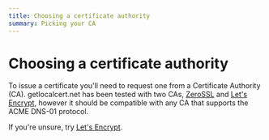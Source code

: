 ```yaml
---
title: Choosing a certificate authority
summary: Picking your CA
---
```


# Choosing a certificate authority

To issue a certificate you'll need to request one from a Certificate Authority (CA).
getlocalcert.net has been tested with two CAs, [ZeroSSL](./zerossl/) and [Let's Encrypt](./letsencrypt/), however it should be compatible with any CA that supports the ACME DNS-01 protocol.

If you're unsure, try [Let's Encrypt](./letsencrypt/).

